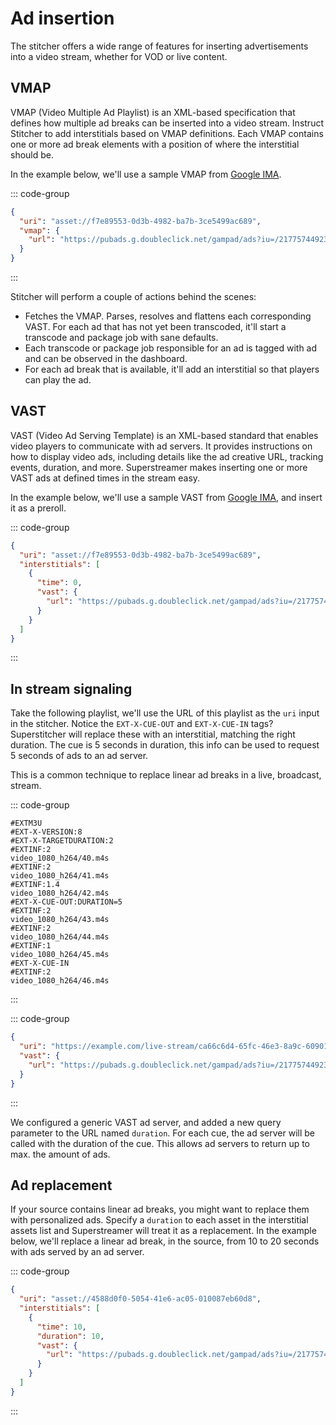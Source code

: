 # Ad insertion

The stitcher offers a wide range of features for inserting advertisements into a video stream, whether for VOD or live content.

## VMAP

VMAP (Video Multiple Ad Playlist) is an XML-based specification that defines how multiple ad breaks can be inserted into a video stream. Instruct Stitcher to add interstitials based on VMAP definitions. Each VMAP contains one or more ad break elements with a position of where the interstitial should be.

In the example below, we'll use a sample VMAP from [Google IMA](https://developers.google.com/interactive-media-ads/docs/sdks/html5/client-side/tags).

::: code-group

```json [Request]
{
  "uri": "asset://f7e89553-0d3b-4982-ba7b-3ce5499ac689",
  "vmap": {
    "url": "https://pubads.g.doubleclick.net/gampad/ads?iu=/21775744923/external/vmap_ad_samples&sz=640x480&cust_params=sample_ar%3Dpremidpost&ciu_szs=300x250&gdfp_req=1&ad_rule=1&output=vmap&unviewed_position_start=1&env=vp&impl=s&cmsid=496&vid=short_onecue&correlator="
  }
}
```

:::

Stitcher will perform a couple of actions behind the scenes:

- Fetches the VMAP. Parses, resolves and flattens each corresponding VAST. For each ad that has not yet been transcoded, it'll start a transcode and package job with sane defaults.
- Each transcode or package job responsible for an ad is tagged with ad and can be observed in the dashboard.
- For each ad break that is available, it'll add an interstitial so that players can play the ad.

## VAST

VAST (Video Ad Serving Template) is an XML-based standard that enables video players to communicate with ad servers. It provides instructions on how to display video ads, including details like the ad creative URL, tracking events, duration, and more. Superstreamer makes inserting one or more VAST ads at defined times in the stream easy.

In the example below, we'll use a sample VAST from [Google IMA](https://developers.google.com/interactive-media-ads/docs/sdks/html5/client-side/tags), and insert it as a preroll.


::: code-group

```json [Request]
{
  "uri": "asset://f7e89553-0d3b-4982-ba7b-3ce5499ac689",
  "interstitials": [
    {
      "time": 0,
      "vast": {
        "url": "https://pubads.g.doubleclick.net/gampad/ads?iu=/21775744923/external/single_ad_samples&sz=640x480&cust_params=sample_ct%3Dlinear&ciu_szs=300x250%2C728x90&gdfp_req=1&output=vast&unviewed_position_start=1&env=vp&impl=s&correlator="
      }
    }
  ]
}
```

:::

## In stream signaling

Take the following playlist, we'll use the URL of this playlist as the `uri` input in the stitcher. Notice the `EXT-X-CUE-OUT` and `EXT-X-CUE-IN` tags? Superstitcher will replace these with an interstitial, matching the right duration. The cue is 5 seconds in duration, this info can be used to request 5 seconds of ads to an ad server.

This is a common technique to replace linear ad breaks in a live, broadcast, stream.

::: code-group

``` [playlist.m3u8]
#EXTM3U
#EXT-X-VERSION:8
#EXT-X-TARGETDURATION:2
#EXTINF:2
video_1080_h264/40.m4s
#EXTINF:2
video_1080_h264/41.m4s
#EXTINF:1.4
video_1080_h264/42.m4s
#EXT-X-CUE-OUT:DURATION=5
#EXTINF:2
video_1080_h264/43.m4s
#EXTINF:2
video_1080_h264/44.m4s
#EXTINF:1
video_1080_h264/45.m4s
#EXT-X-CUE-IN
#EXTINF:2
video_1080_h264/46.m4s
```

:::

::: code-group

```json [Request]
{
  "uri": "https://example.com/live-stream/ca66c6d4-65fc-46e3-8a9c-60901f5b485e/master.m3u8",
  "vast": {
    "url": "https://pubads.g.doubleclick.net/gampad/ads?iu=/21775744923/external/single_ad_samples&sz=640x480&cust_params=sample_ct%3Dlinear&ciu_szs=300x250%2C728x90&gdfp_req=1&output=vast&unviewed_position_start=1&env=vp&impl=s&correlator=&duration={duration}"
  }
}
```

:::

We configured a generic VAST ad server, and added a new query parameter to the URL named `duration`. For each cue, the ad server will be called with the duration of the cue. This allows ad servers to return up to max. the amount of ads.

## Ad replacement

If your source contains linear ad breaks, you might want to replace them with personalized ads. Specify a `duration` to each asset in the interstitial assets list and Superstreamer will treat it as a replacement. In the example below, we'll replace a linear ad break, in the source, from 10 to 20 seconds with ads served by an ad server.

::: code-group

```json [Request]
{
  "uri": "asset://4588d0f0-5054-41e6-ac05-010087eb60d8",
  "interstitials": [
    {
      "time": 10,
      "duration": 10,
      "vast": {
        "url": "https://pubads.g.doubleclick.net/gampad/ads?iu=/21775744923/external/single_ad_samples&sz=640x480&cust_params=sample_ct%3Dlinear&ciu_szs=300x250%2C728x90&gdfp_req=1&output=vast&unviewed_position_start=1&env=vp&impl=s&correlator="
      }
    }
  ]
}
```

:::
